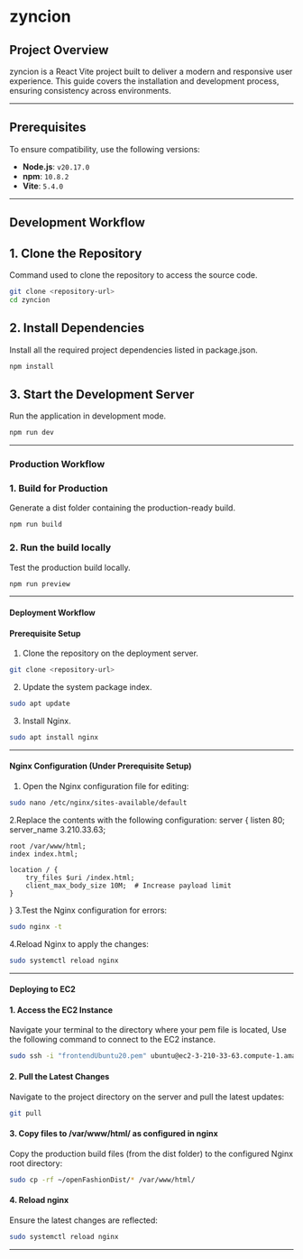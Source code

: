 # zyncion

## Project Overview
zyncion is a React Vite project built to deliver a modern and responsive user experience. This guide covers the installation and development process, ensuring consistency across environments.

-----------------------------------------------------------------------------------------------

## Prerequisites
To ensure compatibility, use the following versions:
- **Node.js**: `v20.17.0`
- **npm**: `10.8.2`
- **Vite**: `5.4.0`

-----------------------------------------------------------------------------------------------

## Development Workflow

## 1. Clone the Repository
Command used to clone the repository to access the source code.
```bash
git clone <repository-url>
cd zyncion
```

## 2. Install Dependencies
Install all the required project dependencies listed in package.json.
```bash
npm install
```

## 3. Start the Development Server
Run the application in development mode.
```bash
npm run dev
```

-----------------------------------------------------------------------------------------------

### Production Workflow

### 1. Build for Production
Generate a dist folder containing the production-ready build.
```bash
npm run build
```

### 2. Run the build locally
Test the production build locally.
```bash
npm run preview
```

-----------------------------------------------------------------------------------------------

#### Deployment Workflow

#### Prerequisite Setup
1. Clone the repository on the deployment server.
```bash
git clone <repository-url>
```
2. Update the system package index.
```bash
sudo apt update
```
3. Install Nginx.
```bash
sudo apt install nginx
```
------------------------------------------------

#### Nginx Configuration (Under Prerequisite Setup)
1. Open the Nginx configuration file for editing:
```bash
sudo nano /etc/nginx/sites-available/default
```
2.Replace the contents with the following configuration:
server {
    listen 80;
    server_name 3.210.33.63;

    root /var/www/html;
    index index.html;

    location / {
        try_files $uri /index.html;
	    client_max_body_size 10M;  # Increase payload limit
    }
}
3.Test the Nginx configuration for errors:
```bash
sudo nginx -t
```
4.Reload Nginx to apply the changes:
```bash
sudo systemctl reload nginx
```

------------------------------------------------
 
#### Deploying to EC2

#### 1. Access the EC2 Instance
Navigate your terminal to the directory where your pem file is located, Use the following command to connect to the EC2 instance.
```bash
sudo ssh -i "frontendUbuntu20.pem" ubuntu@ec2-3-210-33-63.compute-1.amazonaws.com
```

#### 2. Pull the Latest Changes
Navigate to the project directory on the server and pull the latest updates:
```bash
git pull
```

#### 3. Copy files to /var/www/html/ as configured in nginx
Copy the production build files (from the dist folder) to the configured Nginx root directory:
```bash
sudo cp -rf ~/openFashionDist/* /var/www/html/
```

#### 4. Reload nginx
Ensure the latest changes are reflected:
```bash
sudo systemctl reload nginx
```

-----------------------------------------------------------------------------------------------
